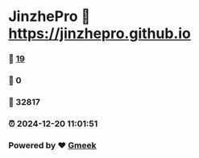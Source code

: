 # JinzhePro :link: https://jinzhepro.github.io 
### :page_facing_up: [19](https://jinzhepro.github.io/tag.html) 
### :speech_balloon: 0 
### :hibiscus: 32817 
### :alarm_clock: 2024-12-20 11:01:51 
### Powered by :heart: [Gmeek](https://github.com/Meekdai/Gmeek)

